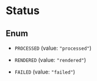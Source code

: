 

# Status

## Enum


* `PROCESSED` (value: `"processed"`)

* `RENDERED` (value: `"rendered"`)

* `FAILED` (value: `"failed"`)



